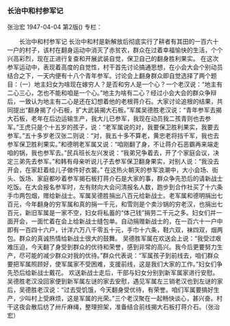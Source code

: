 ### 长治中和村参军记
张治宏
1947-04-04
第2版()
专栏：

　　长治中和村参军记
    长治中和村是新解放后彻底实行了耕者有其田的一百六十一户的村子，该村在翻身运动中消灭了赤贫农，群众在过着幸福愉快的生活，个个兴高彩烈，现在正进行复查和开展武装自觉，保卫自己的翻身胜利果实。
    在这次参军运动中，表现着高度的自觉性，村干首先讨论搞通思想，在小会大会个别动员结合之下，一天内便有十八个青年参军。讨论会上翻身群众即自觉选择了两个题目：（一）地主妇女为啥现在嫁穷人？是否和穷人是一个心？一个老汉说：“地主有二心三心，怎也不能和咱是一个心。”地主为啥有二心？经过小会大会的群众争辩后，一致认为地主有二心是还在幻想着他的老根蒋介石。大家讨论追根的结果，共同提出“翻身揭了小石板，扩大武装揭大石板。”军属吴德胜老汉说：“青年参军去揭大石板，老年在后边运输生产，我大儿已参军，我现在动员我二孩青则也去参军。”王虎只是个十五岁的孩子，说：“老军属说的对，我要保卫胜利果实，我要去参军。”五十多岁老汉张二则说：“对，我五十多不算老，黄忠老将挡千军，我也去参军保卫胜利果实。”和德明老军属又说：“咱刚翻了身，不让蒋介石恶霸再来端走咱的锅，我也参军去。”民兵班长左兴发说：“我弟兄争着去，开了个家庭会议，决定三弟先去参军。”和韩有母亲听说儿子去参军保卫翻身果实，对别人说：“我没去开会，在家赶着给儿子做件好衣裳。”
    在这热火朝天的参军浪潮中，大小会场、街头、饭场、家庭都吵着参军揭石板打蒋介石是大家的事，群众争先恐后的请新战士吃饭。在大会报名参军时，左有财向大会问清报名人数，跑步到合作社买了十六条手巾两包烟，赠给新战士。军属吴德胜捐出八百元给新战士。老军属和德明捐出七百元，今年翻身的穷军属和真的捐一千元，和雪则是个卖沙锅的穷老汉，也捐出七百元，新旧军属是一家不空，妇女将私蓄的“体己钱”捐劳二千元之多。妇女们并一面开会，一面忙着在会上给新战士缝包单。自动捐赠新战士的，在一百六十一户中即有一百四十六户，计洋六万八千零五十元，手巾十六条，鞋六双，袜四双，烟两包。群众的真诚热情给新战士很大的鼓舞。
    吴德胜军属在欢送会上说：“我受过艰难压迫，今天翻了身受到群众的优待和荣誉，感到非常的高兴。我今后更要努力生产，尽可能的减少群众对我的优待。”群众代表说：“军属孩子到前线去，咱们群众要把军属照顾好，使军属家不受困难，支援前线，这是我们大家的工作。”妇女们争先恐后给新战士戴花。
    欢送新战士走后，干部与妇女分别到新军属家进行安慰。吴德胜老汉没回家便到新军属左谜的家去安慰，遇见军属左三销老汉也到左谜的家后，吴德胜老汉说：“过去受饥饿，今天翻身受优待，有荣誉。咱们军属要搞好生产，少叫村上受麻烦，这是军属的光荣。”三个老汉聚在一起畅快谈心，甚兴奋。村干这夜会散后纺了卅斤麻绳，整理担架，准备结合前线揭大石板打蒋介石。（张治宏）
